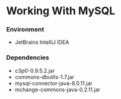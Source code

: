 # Working With MySQL

### Environment
- JetBrains IntelliJ IDEA

### Dependencies
- c3p0-0.9.5.2.jar
- commons-dbutils-1.7.jar
- mysql-connector-java-8.0.11.jar
- mchange-commons-java-0.2.11.jar